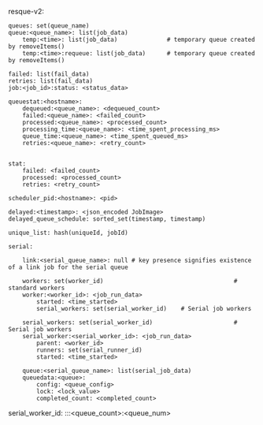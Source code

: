 resque-v2:
    
    queues: set(queue_name)
    queue:<queue_name>: list(job_data)
        temp:<time>: list(job_data)              # temporary queue created by removeItems()
        temp:<time>:requeue: list(job_data)      # temporary queue created by removeItems()
    
    failed: list(fail_data)
    retries: list(fail_data)
    job:<job_id>:status: <status_data>
    
    queuestat:<hostname>:
        dequeued:<queue_name>: <dequeued_count>
        failed:<queue_name>: <failed_count>
        processed:<queue_name>: <processed_count>
        processing_time:<queue_name>: <time_spent_processing_ms>
        queue_time:<queue_name>: <time_spent_queued_ms>
        retries:<queue_name>: <retry_count>
        
    
    stat:
        failed: <failed_count>
        processed: <processed_count>
        retries: <retry_count>
    
    scheduler_pid:<hostname>: <pid>
    
    delayed:<timestamp>: <json_encoded JobImage>
    delayed_queue_schedule: sorted_set(timestamp, timestamp)
    
    unique_list: hash(uniqueId, jobId)
    
    serial:
    
        link:<serial_queue_name>: null # key presence signifies existence of a link job for the serial queue
    
        workers: set(worker_id)                                     # standard workers
        worker:<worker_id>: <job_run_data>
            started: <time_started>
            serial_workers: set(serial_worker_id)    # Serial job workers
        
        serial_workers: set(serial_worker_id)                       # Serial job workers
        serial_worker:<serial_worker_id>: <job_run_data>
            parent: <worker_id>
            runners: set(serial_runner_id)
            started: <time_started>
        
        queue:<serial_queue_name>: list(serial_job_data)
        queuedata:<queue>:
            config: <queue_config>
            lock: <lock_value>
            completed_count: <completed_count>

serial_worker_id: <hostname>:<pid>:<queue>:<queue_count>:<queue_num>